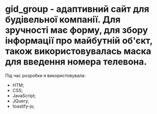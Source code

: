 # gid_group - адаптивний сайт для будівельної компанії. Для зручності має форму, для збору інформації про майбутній об'єкт, також використовувалась маска для введення номера телевона.

Під час розробки я використовувала:

-   HTM;
-   CSS;
-   JavaScript;
-   JQuery;
-   toastify-js;
